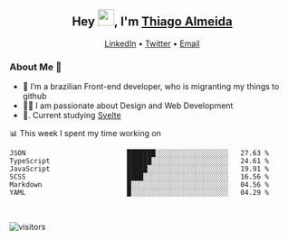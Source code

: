 

<h2 align="center">Hey <img src="https://github.com/TheDudeThatCode/TheDudeThatCode/blob/master/Assets/Hi.gif" width="29px">, I'm <a href="https://www.linkedin.com/in/thiago-almeida-69785569/">Thiago Almeida</a></h2>
<p align="center">
  <a href="https://www.linkedin.com/in/thiago-almeida-69785569/">LinkedIn</a> •
  <a href="https://twitter.com/thiagoloal">Twitter</a> •
  <a href="mailto:thiagoloal@gmail.com">Email</a>
</p>

### About Me 🚀
- 🌱  I’m a brazilian Front-end developer, who is migranting my things to github</br>
- 👨‍💻  I am passionate about Design and Web Development</br>
- 📖. Current studying [Svelte](https://svelte.dev/)

<!-- ![Thiago Almeida github stats](https://github-readme-stats.vercel.app/api?username=thiagoloal&show_icons=true&hide_border=true)&nbsp;&nbsp; -->

📊 This week I spent my time working on
<!--START_SECTION:waka-->

```text
JSON                         ███████░░░░░░░░░░░░░░░░░░   27.63 %
TypeScript                   ██████░░░░░░░░░░░░░░░░░░░   24.61 %
JavaScript                   █████░░░░░░░░░░░░░░░░░░░░   19.91 %
SCSS                         ████░░░░░░░░░░░░░░░░░░░░░   16.56 %
Markdown                     █░░░░░░░░░░░░░░░░░░░░░░░░   04.56 %
YAML                         █░░░░░░░░░░░░░░░░░░░░░░░░   04.29 %
```

<!--END_SECTION:waka-->

<br />

![visitors](https://visitor-badge.laobi.icu/badge?page_id=thiagoloal.thiagoloal)
